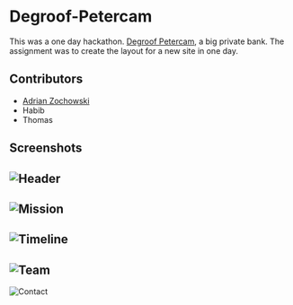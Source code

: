 # Degroof-Petercam

This was a one day hackathon. [Degroof Petercam](https://www.degroofpetercam.com/en/home), a big private bank.
The assignment was to create the layout for a new site in one day. 

## Contributors
- [Adrian Zochowski](https://github.com/Najtu)
- Habib
- Thomas

## Screenshots

![Header](https://github.com/lanckrietvictor/Degroof-Petercam/blob/master/README_pictures/Workspace%201_001.png?raw=true)
---
![Mission](https://github.com/lanckrietvictor/Degroof-Petercam/blob/master/README_pictures/Workspace%201_002.png?raw=true)
---
![Timeline](https://github.com/lanckrietvictor/Degroof-Petercam/blob/master/README_pictures/Workspace%201_003.png?raw=true)
---
![Team](https://github.com/lanckrietvictor/Degroof-Petercam/blob/master/README_pictures/Workspace%201_004.png?raw=true)
---
![Contact](https://github.com/lanckrietvictor/Degroof-Petercam/blob/master/README_pictures/Workspace%201_005.png?raw=true)
